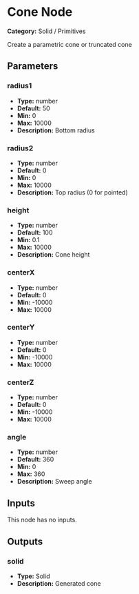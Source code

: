 
# Cone Node

**Category:** Solid / Primitives

Create a parametric cone or truncated cone

## Parameters


### radius1
- **Type:** number
- **Default:** 50
- **Min:** 0
- **Max:** 10000
- **Description:** Bottom radius


### radius2
- **Type:** number
- **Default:** 0
- **Min:** 0
- **Max:** 10000
- **Description:** Top radius (0 for pointed)


### height
- **Type:** number
- **Default:** 100
- **Min:** 0.1
- **Max:** 10000
- **Description:** Cone height


### centerX
- **Type:** number
- **Default:** 0
- **Min:** -10000
- **Max:** 10000



### centerY
- **Type:** number
- **Default:** 0
- **Min:** -10000
- **Max:** 10000



### centerZ
- **Type:** number
- **Default:** 0
- **Min:** -10000
- **Max:** 10000



### angle
- **Type:** number
- **Default:** 360
- **Min:** 0
- **Max:** 360
- **Description:** Sweep angle


## Inputs

This node has no inputs.

## Outputs


### solid
- **Type:** Solid
- **Description:** Generated cone



